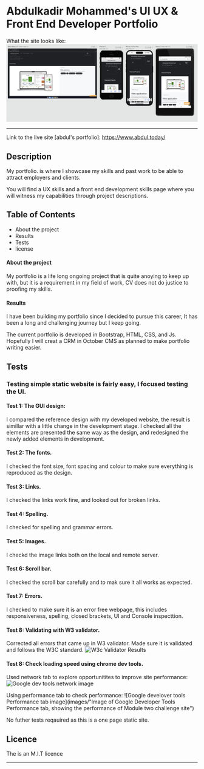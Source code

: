 # Abdulkadir Mohammed's UI UX & Front End Developer Portfolio
 
 What the site looks like:
![Abdul's Portfolio.](Images/abdul/site-img-readme.png "Site screenshot")
- - - 
Link to the live site
[abdul's portfolio]: https://www.abdul.today/ 

## Description

My portfolio. is where I showcase my skills and past work to be able to attract employers and clients.

You will find a UX skills and a front end development skills page where you will witness my capabilities through project descriptions.


## Table of Contents

* About the project
* Results
* Tests
* license


#### About the project
My portfolio is a life long ongoing project that is quite anoying to keep up with, but it is a requirement in my field of work, CV does not do justice to proofing my skills.

#### Results
I have been building my portfolio since I decided to pursue this career, It has been a long and challenging journey but I keep going.

The current portfolio is developed in Bootstrap, HTML, CSS, and Js. Hopefully I will creat a CRM in October CMS as planned to make portfolio writing easier.

## Tests
### Testing simple static website is fairly easy, I focused testing the UI.
#### Test 1: The GUI design:
I compared the reference design with my developed website, the result is simillar with a little change in the development stage.
I checked all the elements are presented the same way as the design, and redesigned the newly added elements in development.

#### Test 2: The fonts.
I checked the font size, font spacing and colour to make sure everything is reproduced as the design. 

#### Test 3: Links.
I checked the links work fine, and looked out for broken links.

#### Test 4: Spelling.
I checked for spelling and grammar errors.

#### Test 5: Images.
I checkd the image links both on the local and remote server.

#### Test 6: Scroll bar.
I checked the scroll bar carefully and to mak sure it all works as expected.

#### Test 7: Errors.
I checked to make sure it is an error free webpage, this includes responsiveness, spelling, closed brackets, UI and Console inspecttion.

#### Test 8: Validating with W3 validator.
Corrected all errors that came up in W3 validator.
Made sure it is validated and follows the W3C standard.
![W3c Validator Results](images/ "image of W3c test result showing a clean valid site.")

#### Test 8: Check loading speed using chrome dev tools.
Used network tab to explore opportunitites to improve site performance:
![Google dev tools network image](images/ "Image of Google Developer Tools Networks tab, showing Module two challenge site netowkr load time and other elements")

Using performance tab to check performance:
![Google develover tools Performance tab image](images/"Image of Google Developer Tools Performance tab, showing the performance of Module two challenge site")

No futher tests reqauired as this is a one page static site.

## Licence

The is an M.I.T licence

---


